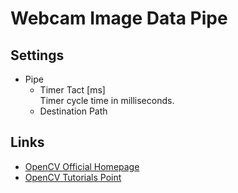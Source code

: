 # Webcam Image Data Pipe



## Settings

* Pipe
    * Timer Tact \[ms\]  
    Timer cycle time in milliseconds.
    * Destination Path

## Links
* [OpenCV Official Homepage](https://opencv.org/)
* [OpenCV Tutorials Point](https://www.tutorialspoint.com/opencv/index.htm)